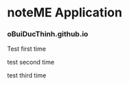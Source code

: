 # noteME Application
### oBuiDucThinh.github.io
Test first time


test second time


test third time
